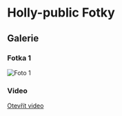 # Holly-public Fotky

## Galerie

### Fotka 1
![Foto 1](IMG_20250826_17.jpg)

### Video
[Otevřít video](VID_20250810_143.mp4?raw=true)
